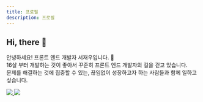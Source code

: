 ```yaml
---
title: 프로필
description: 프로필
---
```


## Hi, there 🤚
안녕하세요! 프론트 엔드 개발자 서재우입니다. 👊 \
16살 부터 개발하는 것이 좋아서 꾸준히 프론트 엔드 개발자의 길을 걷고 있습니다. \
문제를 해결하는 것에 집중할 수 있는, 끊임없이 성장하고자 하는 사람들과 함께 일하고 싶습니다.

<a href="mailto:kingsjw7@gmail.com">
  <img src="https://img.shields.io/badge/kingsjw7@gmail.com-00B2FF?style=flat-square&logo=Messenger&logoColor=white">
</a>
<a href="https://github.com/kingsjw">
  <img src="https://img.shields.io/badge/GitHub-181717?style=flat-square&logo=GitHub&logoColor=white">
</a>
